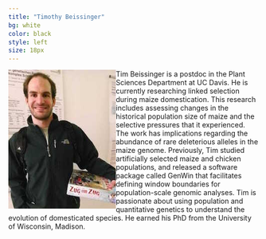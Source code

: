 ```yaml
---
title: "Timothy Beissinger"
bg: white
color: black
style: left
size: 18px
---
```


<div style="float: left">
    <img src="img/2014-03-12 20.50.42.jpg" alt="Picture of me" title="Picture"/>
</div>

Tim Beissinger is a postdoc in the Plant Sciences Department at UC Davis.  He is currently researching linked selection during maize domestication. This research includes assessing changes in the historical population size of maize and the selective pressures that it experienced. The work has implications regarding the abundance of rare deleterious alleles in the maize genome. Previously, Tim studied artificially selected maize and chicken populations, and released a software package called GenWin that facilitates defining window boundaries for population-scale genomic analyses. Tim is passionate about using population and quantitative genetics to understand the evolution of domesticated species. He earned his PhD from the University of Wisconsin, Madison.


